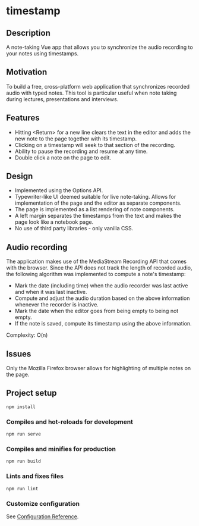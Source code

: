 # timestamp
## Description
A note-taking Vue app that allows you to synchronize the audio recording to your notes using timestamps.

## Motivation
To build a free, cross-platform web application that synchronizes recorded audio with typed notes. This tool is particular useful when note taking during lectures, presentations and interviews.

## Features
- Hitting \<Return\> for a new line clears the text in the editor and adds the new note to the page together with its timestamp.
- Clicking on a timestamp will seek to that section of the recording.
- Ability to pause the recording and resume at any time.
- Double click a note on the page to edit.
  
## Design
  - Implemented using the Options API.
  - Typewriter-like UI deemed suitable for live note-taking. Allows for implementation of the page and the editor as separate components.
  - The page is implemented as a list rendering of note components.
  - A left margin separates the timestamps from the text and makes the page look like a notebook page.
  - No use of third party libraries - only vanilla CSS.
  
## Audio recording
The application makes use of the MediaStream Recording API that comes with the browser. Since the API does not track the length of recorded audio, the following algorithm was implemented to compute a note's timestamp:
  - Mark the date (including time) when the audio recorder was last active and when it was last inactive.
  - Compute and adjust the audio duration based on the above information whenever the recorder is inactive.
  - Mark the date when the editor goes from being empty to being not empty.
  - If the note is saved, compute its timestamp using the above information.
  
 Complexity: O(n)
  
## Issues
  Only the Mozilla Firefox browser allows for highlighting of multiple notes on the page.
  
## Project setup
```
npm install
```

### Compiles and hot-reloads for development
```
npm run serve
```

### Compiles and minifies for production
```
npm run build
```

### Lints and fixes files
```
npm run lint
```

### Customize configuration
See [Configuration Reference](https://cli.vuejs.org/config/).


